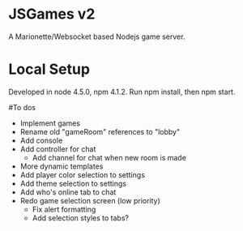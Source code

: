 # JSGames v2
A Marionette/Websocket based Nodejs game server.

# Local Setup
Developed in node 4.5.0, npm 4.1.2.
Run npm install, then npm start.

#To dos
- Implement games
- Rename old "gameRoom" references to "lobby"
- Add console
- Add controller for chat 
	- Add channel for chat when new room is made
- More dynamic templates
- Add player color selection to settings
- Add theme selection to settings
- Add who's online tab to chat
- Redo game selection screen (low priority)
	- Fix alert formatting
	- Add selection styles to tabs?

